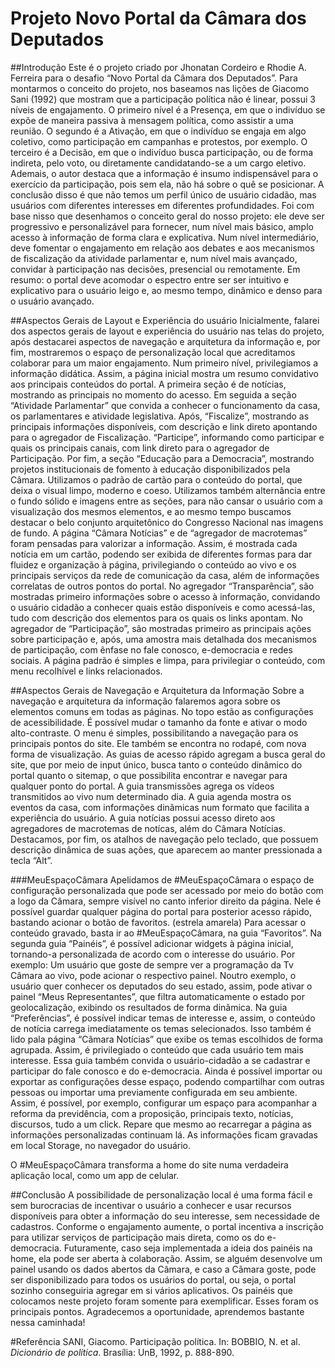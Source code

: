 # Projeto Novo Portal da Câmara dos Deputados

##Introdução
Este é o projeto criado por Jhonatan Cordeiro e Rhodie A. Ferreira para o desafio “Novo Portal da Câmara dos Deputados”.
Para montarmos o conceito do projeto, nos baseamos nas lições de Giacomo Sani (1992) que mostram que a participação política não é linear, possui 3 níveis de engajamento.
O primeiro nível é a Presença, em que o indivíduo se expõe de maneira passiva à mensagem política, como assistir a uma reunião.
O segundo é a Ativação, em que o indivíduo se engaja em algo coletivo, como participação em campanhas e protestos, por exemplo.
O terceiro é a Decisão, em que o indivíduo busca participação, ou de forma indireta, pelo voto, ou diretamente candidatando-se a um cargo eletivo.
Ademais, o autor destaca que a informação é insumo indispensável para o exercício da participação, pois sem ela, não há sobre o quê se posicionar.
A conclusão disso é que não temos um  perfil único de usuário cidadão, mas usuários com diferentes interesses em diferentes profundidades.
Foi com base nisso que desenhamos o conceito geral do nosso projeto: ele deve ser progressivo e personalizável para fornecer, num nível mais básico, amplo acesso à informação de forma clara e explicativa. Num nível intermediário, deve fomentar o engajamento em relação aos debates e aos mecanismos de fiscalização da atividade parlamentar e, num nível mais avançado, convidar à participação nas decisões, presencial ou remotamente. 
Em resumo: o portal deve acomodar o espectro entre ser ser intuitivo e explicativo para o usuário leigo e, ao mesmo tempo, dinâmico e denso para o usuário avançado.

##Aspectos Gerais de Layout e Experiência do usuário
Inicialmente, falarei dos aspectos gerais de layout e experiência do usuário nas telas do projeto, após destacarei aspectos de navegação e arquitetura da informação e, por fim, mostraremos o espaço de personalização local que acreditamos colaborar para um maior engajamento.
Num primeiro nível, privilegiamos a informação didática. Assim, a página inicial mostra um resumo convidativo aos principais conteúdos do portal.
A primeira seção é de notícias, mostrando as principais no momento do acesso. 
Em seguida a seção “Atividade Parlamentar” que convida a conhecer o funcionamento da casa, os parlamentares e atividade legislativa.
Após, “Fiscalize”, mostrando as principais informações disponíveis, com descrição e link direto apontando para o agregador de Fiscalização.
“Participe”, informando como participar e quais os principais canais, com link direto para o agregador de Participação.
Por fim, a seção “Educação para a Democracia”, mostrando projetos institucionais de fomento à educação disponibilizados pela Câmara.
Utilizamos o padrão de cartão para o conteúdo do portal, que deixa o visual limpo, moderno e coeso. Utilizamos também alternância entre o fundo sólido e imagens entre as seções, para não cansar o usuário com a visualização dos mesmos elementos,  e ao mesmo tempo buscamos destacar o belo conjunto arquitetônico do Congresso Nacional nas imagens de fundo.
A página “Câmara Notícias” e de “agregador de macrotemas” foram pensadas para valorizar a informação. Assim, é mostrada cada notícia em um cartão, podendo ser exibida de diferentes formas para dar fluidez e organização à página, privilegiando o conteúdo ao vivo e os principais serviços da rede de comunicação da casa, além de informações correlatas de outros pontos do portal.
No agregador “Transparência”, são mostradas primeiro informações sobre o acesso à informação, convidando o usuário cidadão a conhecer quais estão disponíveis e como acessá-las, tudo com descrição dos elementos para os quais os links apontam.
No agregador de “Participação”, são mostradas primeiro as principais ações sobre participação e, após, uma amostra mais detalhada dos mecanismos de participação, com ênfase no fale conosco, e-democracia e redes sociais.
A página padrão é simples e limpa, para privilegiar o conteúdo, com menu recolhível e links relacionados.

##Aspectos Gerais de Navegação e Arquitetura da Informação
Sobre a navegação e arquitetura da informação falaremos agora sobre os elementos comuns em todas as páginas.
No topo estão as configurações de acessibilidade. É possível mudar o tamanho da fonte e ativar o modo alto-contraste.
O menu é simples, possibilitando a navegação para os principais pontos do site. Ele também se encontra no rodapé, com nova forma de visualização.
As guias de acesso rápido agregam a busca geral do site, que por meio de input único, busca tanto o conteúdo dinâmico do portal quanto o sitemap, o que possibilita encontrar e navegar para qualquer ponto do portal.
A guia transmissões agrega os vídeos transmitidos ao vivo num determinado dia.
A guia agenda mostra os eventos da casa, com informações dinâmicas num formato  que facilita a experiência do usuário.
A guia notícias possui acesso direto aos agregadores de macrotemas de notícas, além do Câmara Notícias.
Destacamos, por fim, os atalhos de navegação pelo teclado, que possuem descrição dinâmica de suas ações, que aparecem ao manter pressionada a tecla “Alt”.

##\#MeuEspaçoCâmara
Apelidamos de \#MeuEspaçoCâmara o espaço de configuração personalizada que pode ser acessado por meio do botão com a logo da Câmara, sempre visível no canto inferior direito da página.
Nele é possível guardar qualquer página do portal para posterior acesso rápido, bastando acionar o botão de favoritos. (estrela amarela)
Para acessar o conteúdo gravado, basta ir ao  \#MeuEspaçoCâmara, na guia “Favoritos”. 
Na segunda guia “Painéis”, é possível adicionar widgets à página inicial, tornando-a personalizada de acordo com o interesse do usuário. Por exemplo: Um usuário que goste de sempre ver a programação da Tv Câmara ao vivo, pode acionar o respectivo painel.
Noutro exemplo, o usuário quer conhecer os deputados do seu estado, assim, pode ativar o painel “Meus Representantes”, que filtra automaticamente o estado por geolocalização, exibindo os resultados de forma dinâmica.
Na guia “Preferências”, é possível indicar temas de interesse e, assim, o conteúdo de notícia carrega imediatamente os temas selecionados.
Isso também é lido pala página “Câmara Notícias” que exibe os temas escolhidos de forma agrupada. Assim, é privilegiado o conteúdo que cada usuário tem mais interesse.
Essa guia também convida o usuário-cidadão a se cadastrar e participar do fale conosco e do e-democracia.
Ainda é possível importar ou exportar as configurações desse espaço, podendo compartilhar com outras pessoas ou importar uma previamente configurada em seu ambiente. Assim, é possível, por exemplo, configurar um espaço para acompanhar a reforma da previdência, com a proposição, principais texto, notícias, discursos, tudo a um click.
Repare que mesmo ao recarregar a página as informações personalizadas continuam lá. As informações ficam gravadas em local Storage, no navegador do usuário. 

O \#MeuEspaçoCâmara transforma a home do site numa verdadeira aplicação local, como um app de celular.

##Conclusão
A possibilidade de personalização local é uma forma fácil e sem burocracias de incentivar o usuário a conhecer e usar recursos disponíveis para obter a informação do seu interesse, sem necessidade de cadastros.
Conforme o engajamento aumente, o portal incentiva a inscrição para utilizar serviços de participação mais direta, como os do e-democracia.
Futuramente, caso seja implementada a ideia dos painéis na home, ela pode ser aberta à colaboração.
Assim, se alguém desenvolve um painel usando os dados abertos da Câmara, e caso a Câmara goste, pode ser disponibilizado para todos os usuários do portal, ou seja, o portal sozinho conseguiria agregar em si vários aplicativos.
Os painéis que colocamos neste projeto foram somente para exemplificar.
Esses foram os principais pontos. Agradecemos a oportunidade, aprendemos bastante nessa caminhada!

#Referência
SANI, Giacomo. Participação política. In: BOBBIO, N. et al. *Dicionário de política*.
Brasília: UnB, 1992, p. 888-890. 
